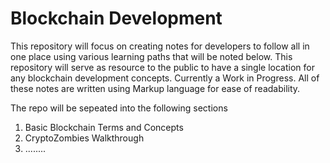 # Blockchain Development
This repository will focus on creating notes for developers to follow all in one place using various learning paths that will be noted below. This repository will serve as resource to the public to have a single location for any blockchain development concepts. Currently a Work in Progress. All of these notes are written using Markup language for ease of readability.

The repo will be sepeated into the following sections

1. Basic Blockchain Terms and Concepts
2. CryptoZombies Walkthrough
3. ........
